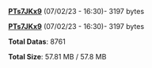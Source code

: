 [**PTs7JKx9**](/data/PTs7JKx9.txt) (07/02/23 - 16:30)- 3197 bytes

[**PTs7JKx9**](/data/PTs7JKx9.txt) (07/02/23 - 16:30)- 3197 bytes

**Total Datas**: 8761

**Total Size**: 57.81 MB / 57.8 MB
